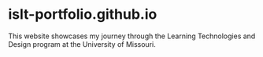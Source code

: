 # islt-portfolio.github.io
This website showcases my journey through the Learning Technologies and Design program at the University of Missouri.
